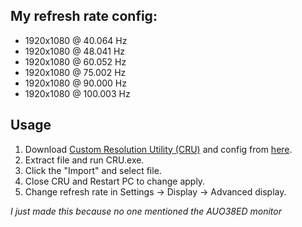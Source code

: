 ## My refresh rate config:
- 1920x1080 @ 40.064 Hz
- 1920x1080 @ 48.041 Hz
- 1920x1080 @ 60.052 Hz
- 1920x1080 @ 75.002 Hz
- 1920x1080 @ 90.000 Hz
- 1920x1080 @ 100.003 Hz

## Usage
1. Download [Custom Resolution Utility (CRU)](https://customresolutionutility.net/) and config from [here](auo38ed.bin).
2. Extract file and run CRU.exe.
3. Click the "Import" and select file.
4. Close CRU and Restart PC to change apply.
5. Change refresh rate in Settings -> Display -> Advanced display.

_I just made this because no one mentioned the AUO38ED monitor_
